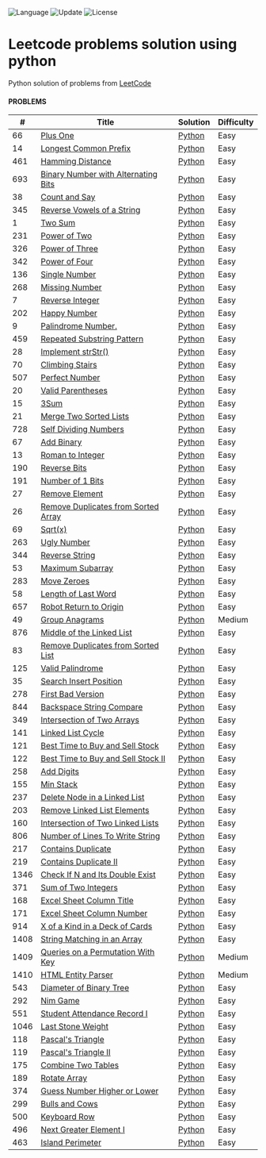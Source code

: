 ![Language](https://img.shields.io/badge/Language-Python-orange.svg?logo=Python&logoColor=yellow) ![Update](https://img.shields.io/badge/Update-Daily-orange) ![License](https://img.shields.io/badge/License-MIT-green.svg) 


# Leetcode problems solution using python
Python solution of problems from [LeetCode](https://leetcode.com/)

#### PROBLEMS

| # | Title | Solution | Difficulty |
|---| ----- | -------- | ---------- |
|66|[Plus One](https://leetcode.com/problems/plus-one/)|[Python](./66.py)|Easy|
|14|[Longest Common Prefix](https://leetcode.com/problems/longest-common-prefix/)|[Python](./14.py)|Easy|
|461|[Hamming Distance](https://leetcode.com/problems/hamming-distance/)|[Python](./461.py)|Easy|
|693|[Binary Number with Alternating Bits](https://leetcode.com/problems/binary-number-with-alternating-bits/)|[Python](./693.py)|Easy|
|38|[Count and Say](https://leetcode.com/problems/count-and-say/)|[Python](./38.py)|Easy|
|345|[Reverse Vowels of a String](https://leetcode.com/problems/reverse-vowels-of-a-string/)|[Python](./345.py)|Easy|
|1|[Two Sum](https://leetcode.com/problems/two-sum/)|[Python](./1.py)|Easy|
|231|[Power of Two](https://leetcode.com/problems/power-of-two/)|[Python](./231.py)|Easy|
|326|[Power of Three](https://leetcode.com/problems/power-of-three/)|[Python](./326.py)|Easy|
|342|[Power of Four](https://leetcode.com/problems/power-of-four/)|[Python](./342.py)|Easy|
|136|[Single Number](https://leetcode.com/problems/single-number/)|[Python](./136.py)|Easy|
|268|[Missing Number](https://leetcode.com/problems/missing-number/)|[Python](./268.py)|Easy|
|7|[Reverse Integer](https://leetcode.com/problems/reverse-integer/)|[Python](./7.py)|Easy|
|202|[Happy Number](https://leetcode.com/problems/happy-number/)|[Python](./202.py)|Easy|
|9|[Palindrome Number.](https://leetcode.com/problems/palindrome-number/)|[Python](./9.py)|Easy|
|459|[Repeated Substring Pattern](https://leetcode.com/problems/repeated-substring-pattern/)|[Python](./459.py)|Easy|
|28|[Implement strStr()](https://leetcode.com/problems/implement-strstr/)|[Python](./28.py)|Easy|
|70|[Climbing Stairs](https://leetcode.com/problems/climbing-stairs/)|[Python](./70.py)|Easy|
|507|[Perfect Number](https://leetcode.com/problems/perfect-number/)|[Python](./507.py)|Easy|
|20|[Valid Parentheses](https://leetcode.com/problems/valid-parentheses/)|[Python](./20.py)|Easy|
|15|[3Sum](https://leetcode.com/problems/3sum/)|[Python](./15.py)|Easy|
|21|[Merge Two Sorted Lists](https://leetcode.com/problems/merge-two-sorted-lists/)|[Python](./21.py)|Easy|
|728|[Self Dividing Numbers](https://leetcode.com/problems/self-dividing-numbers/)|[Python](./728.py)|Easy|
|67|[Add Binary](https://leetcode.com/problems/add-binary/)|[Python](./67.py)|Easy|
|13|[Roman to Integer](https://leetcode.com/problems/roman-to-integer/)|[Python](./13.py)|Easy|
|190|[Reverse Bits](https://leetcode.com/problems/reverse-bits/)|[Python](./190.py)|Easy|
|191|[Number of 1 Bits](https://leetcode.com/problems/number-of-1-bits/)|[Python](./191.py)|Easy|
|27|[Remove Element](https://leetcode.com/problems/remove-element/)|[Python](./27.py)|Easy|
|26|[Remove Duplicates from Sorted Array](https://leetcode.com/problems/remove-duplicates-from-sorted-array/)|[Python](./26.py)|Easy|
|69|[Sqrt(x)](https://leetcode.com/problems/sqrtx/)|[Python](./69.py)|Easy|
|263|[Ugly Number](https://leetcode.com/problems/ugly-number/)|[Python](./263.py)|Easy|
|344|[Reverse String](https://leetcode.com/problems/reverse-string/)|[Python](./344.py)|Easy|
|53|[Maximum Subarray](https://leetcode.com/problems/maximum-subarray/)|[Python](./53.py)|Easy|
|283|[Move Zeroes](https://leetcode.com/problems/move-zeroes/)|[Python](./283.py)|Easy|
|58|[Length of Last Word](https://leetcode.com/problems/length-of-last-word/)|[Python](./58.py)|Easy|
|657|[Robot Return to Origin](https://leetcode.com/problems/robot-return-to-origin/)|[Python](./657.py)|Easy|
|49|[Group Anagrams](https://leetcode.com/problems/group-anagrams/)|[Python](./49.py)|Medium|
|876|[Middle of the Linked List](https://leetcode.com/problems/middle-of-the-linked-list/)|[Python](./876.py)|Easy|
|83|[Remove Duplicates from Sorted List](https://leetcode.com/problems/remove-duplicates-from-sorted-list/)|[Python](./83.py)|Easy|
|125|[Valid Palindrome](https://leetcode.com/problems/valid-palindrome/)|[Python](./125.py)|Easy|
|35|[Search Insert Position](https://leetcode.com/problems/search-insert-position/)|[Python](./35.py)|Easy|
|278|[First Bad Version](https://leetcode.com/problems/first-bad-version/)|[Python](./278.py)|Easy|
|844|[Backspace String Compare](https://leetcode.com/problems/backspace-string-compare/)|[Python](./844.py)|Easy|
|349|[Intersection of Two Arrays](https://leetcode.com/problems/intersection-of-two-arrays/)|[Python](./349.py)|Easy|
|141|[Linked List Cycle](https://leetcode.com/problems/linked-list-cycle/)|[Python](./141.py)|Easy|
|121|[ Best Time to Buy and Sell Stock](https://leetcode.com/problems/best-time-to-buy-and-sell-stock/)|[Python](./121.py)|Easy|
|122|[ Best Time to Buy and Sell Stock II](https://leetcode.com/problems/best-time-to-buy-and-sell-stock-ii/)|[Python](./122.py)|Easy|
|258|[Add Digits](https://leetcode.com/problems/add-digits/)|[Python](./258.py)|Easy|
|155|[Min Stack](https://leetcode.com/problems/min-stack/)|[Python](./155.py)|Easy|
|237|[Delete Node in a Linked List](https://leetcode.com/problems/delete-node-in-a-linked-list/)|[Python](./237.py)|Easy|
|203|[Remove Linked List Elements](https://leetcode.com/problems/remove-linked-list-elements/)|[Python](./203.py)|Easy|
|160|[Intersection of Two Linked Lists](https://leetcode.com/problems/intersection-of-two-linked-lists/)|[Python](./160.py)|Easy|
|806|[Number of Lines To Write String](https://leetcode.com/problems/number-of-lines-to-write-string/)|[Python](./806.py)|Easy|
|217|[Contains Duplicate](https://leetcode.com/problems/contains-duplicate/)|[Python](./217.py)|Easy|
|219|[Contains Duplicate II](https://leetcode.com/problems/contains-duplicate-ii/)|[Python](./219.py)|Easy|
|1346|[Check If N and Its Double Exist](https://leetcode.com/problems/check-if-n-and-its-double-exist/)|[Python](./1346.py)|Easy|
|371|[Sum of Two Integers](https://leetcode.com/problems/sum-of-two-integers/)|[Python](./371.py)|Easy|
|168|[Excel Sheet Column Title](https://leetcode.com/problems/excel-sheet-column-title/)|[Python](./168.py)|Easy|
|171|[Excel Sheet Column Number](https://leetcode.com/problems/excel-sheet-column-number/)|[Python](./171.py)|Easy|
|914|[X of a Kind in a Deck of Cards](https://leetcode.com/problems/x-of-a-kind-in-a-deck-of-cards/)|[Python](./914.py)|Easy|
|1408|[String Matching in an Array](https://leetcode.com/contest/weekly-contest-184/problems/string-matching-in-an-array/)|[Python](./1408.py)|Easy|
|1409|[Queries on a Permutation With Key](https://leetcode.com/contest/weekly-contest-184/problems/queries-on-a-permutation-with-key/)|[Python](./1409.py)|Medium|
|1410|[HTML Entity Parser](https://leetcode.com/contest/weekly-contest-184/problems/html-entity-parser/)|[Python](./1410.py)|Medium|
|543|[Diameter of Binary Tree](https://leetcode.com/problems/diameter-of-binary-tree/)|[Python](./543.py)|Easy|
|292|[Nim Game](https://leetcode.com/problems/nim-game/)|[Python](./292.py)|Easy|
|551|[Student Attendance Record I](https://leetcode.com/problems/student-attendance-record-i/)|[Python](./551.py)|Easy|
|1046|[Last Stone Weight](https://leetcode.com/problems/last-stone-weight/)|[Python](./1046.py)|Easy|
|118|[Pascal's Triangle](https://leetcode.com/problems/pascals-triangle/)|[Python](./118.py)|Easy|
|119|[Pascal's Triangle II](https://leetcode.com/problems/pascals-triangle-ii/)|[Python](./119.py)|Easy|
|175|[Combine Two Tables](https://leetcode.com/problems/pascals-triangle-ii/)|[Python](./175.py)|Easy|
|189|[Rotate Array](https://leetcode.com/problems/rotate-array/)|[Python](./189.py)|Easy|
|374|[Guess Number Higher or Lower](https://leetcode.com/problems/guess-number-higher-or-lower/)|[Python](./374.py)|Easy|
|299|[Bulls and Cows](https://leetcode.com/problems/bulls-and-cows/)|[Python](./299.py)|Easy|
|500|[Keyboard Row](https://leetcode.com/problems/keyboard-row/)|[Python](./500.py)|Easy|
|496|[Next Greater Element I](https://leetcode.com/problems/next-greater-element-i/)|[Python](./496.py)|Easy|
|463|[Island Perimeter](https://leetcode.com/problems/island-perimeter/)|[Python](./463.py)|Easy|